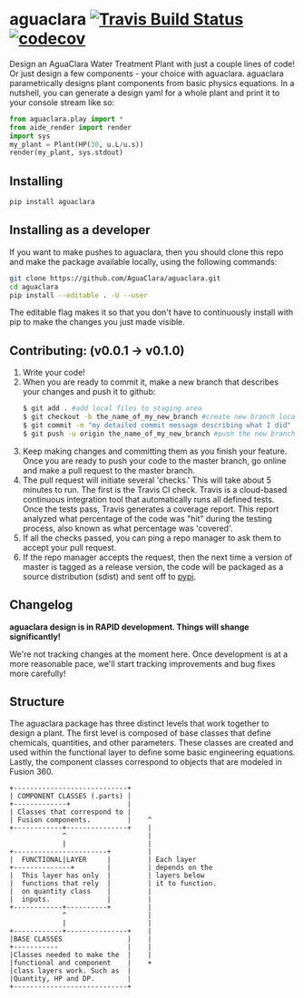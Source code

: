 # aguaclara [![Travis Build Status](https://travis-ci.org/AguaClara/aguaclara.svg?branch=master)](https://travis-ci.org/AguaClara/aguaclara) [![codecov](https://codecov.io/gh/AguaClara/aguaclara/branch/master/graph/badge.svg)](https://codecov.io/gh/AguaClara/aguaclara)

Design an AguaClara Water Treatment Plant with just a couple lines of code! Or just design a few components - your choice with aguaclara. aguaclara parametrically designs plant components from basic physics equations. In a nutshell, you can generate a design yaml for a whole plant and print it to your console stream like so:

```python
from aguaclara.play import *
from aide_render import render
import sys
my_plant = Plant(HP(30, u.L/u.s))
render(my_plant, sys.stdout)
```

## Installing
```bash
pip install aguaclara
```

## Installing as a developer
If you want to make pushes to aguaclara, then you should clone this repo and make the package available locally, using the following commands:
```bash
git clone https://github.com/AguaClara/aguaclara.git
cd aguaclara
pip install --editable . -U --user
```
The editable flag makes it so that you don't have to continuously install with pip to make the changes you just made visible.

## Contributing: (v0.0.1 -> v0.1.0)
1. Write your code!
2. When you are ready to commit it, make a new branch that describes your changes and push it to github:
    ```bash
    $ git add . #add local files to staging area
    $ git checkout -b the_name_of_my_new_branch #create new branch locally and move to it
    $ git commit -m "my detailed commit message describing what I did" #commit to the new branch
    $ git push -u origin the_name_of_my_new_branch #push the new branch and all the commits you made to GitHub.
    ```
3. Keep making changes and committing them as you finish your feature. Once you are ready to push your code to the master branch, go online and make a pull request to the master branch.
4. The pull request will initiate several 'checks.' This will take about 5 minutes to run. The first is the Travis CI check. Travis is a cloud-based continuous integration tool that automatically runs all defined tests. Once the tests pass, Travis generates a coverage report. This report analyzed what percentage of the code was "hit" during the testing process, also known as what percentage was 'covered'.
5. If all the checks passed, you can ping a repo manager to ask them to accept your pull request.
6. If the repo manager accepts the request, then the next time a version of master is tagged as a release version, the code will be packaged as a source distribution (sdist) and sent off to [pypi](https://pypi.org/search/?q=aguaclara).

## Changelog
**aguaclara design is in RAPID development. Things will shange significantly!**

We're not tracking changes at the moment here. Once development is at a more reasonable pace, we'll start tracking improvements and bug fixes more carefully!

## Structure
The aguaclara package has three distinct levels that work together to design a plant. The first level is composed of base classes that define chemicals, quantities, and other parameters. These classes are created and used within the functional layer to define some basic engineering equations. Lastly, the component classes correspond to objects that are modeled in Fusion 360.

    +----------------------------+
    | COMPONENT CLASSES (.parts) |
    +-------------+              |
    | Classes that correspond to |
    | Fusion components.         |    ^
    +------------+---------------+    |
                 ^                    |
                 |                    |
    +-----------------------+         |
    |  FUNCTIONAL|LAYER     |         | Each layer
    +--------------+        |         | depends on the
    |  This layer has only  |         | layers below
    |  functions that rely  |         | it to function.
    |  on quantity class    |         |
    |  inputs.              |         |
    +------------+----------+         |
                 ^                    |
                 |                    |
    +------------+---------------+    |
    |BASE CLASSES                |    |
    +-----------                 |    |
    |Classes needed to make the  |    |
    |functional and component    |    +
    |class layers work. Such as  |
    |Quantity, HP and DP.        |
    +----------------------------+
